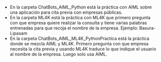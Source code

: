 - En la carpeta ChatBots_AIML_Python está la práctica con AIML sobre una aplicación para cita previa con empresas públicas.
- En la carpeta ML4K está la práctica con ML4K que primero pregunta con que empresa quiere realizar la consulta y tiene varias palabras entrenadas para que recoja el nombre de la empresa. Ejemplo: Basura-Lipasam
- En la carpeta ChatBots_AIML_ML4K_PythonPractica está la práctica donde se mezcla AIML y ML4K. Primero pregunta con que empresa necesita la cita previa y usando ML4K traduce lo que indique el usuario al nombre de la empresa. Luego solo usa AIML.